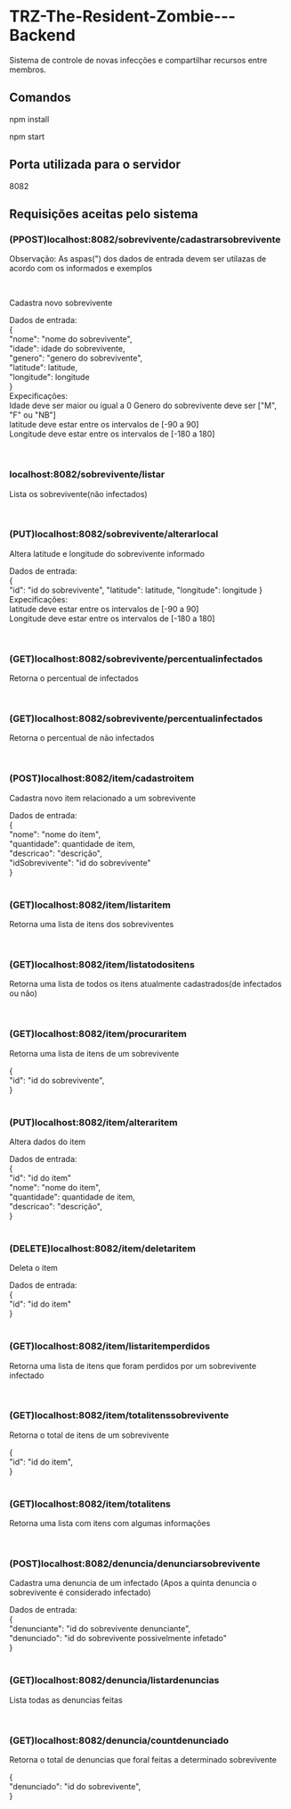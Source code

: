 # TRZ-The-Resident-Zombie---Backend
<p>Sistema de controle de novas infecções e compartilhar recursos entre membros.</p>

<h2>Comandos</h2>
<p>npm install</p>
<p>npm start</p>

<h2>Porta utilizada para o servidor</h2>
<p>8082</p>

<h2>Requisições aceitas pelo sistema</h2>

<h3>(PPOST)localhost:8082/sobrevivente/cadastrarsobrevivente</h3>
<p>Observação: As aspas(") dos dados de entrada devem ser utilazas de acordo com os informados e exemplos<p><br>
<p>Cadastra novo sobrevivente</p>
<p>Dados de entrada:<br>
{<br>
  "nome": "nome do sobrevivente",<br>
  "idade": idade do sobrevivente,<br>
  "genero": "genero do sobrevivente",<br>
  "latitude": latitude,<br>
  "longitude": longitude<br>
}<br>
Expecificações: <br>
Idade deve ser maior ou igual a 0
Genero do sobrevivente deve ser ["M", "F" ou "NB"]<br>
latitude deve estar entre os intervalos de [-90 a 90]<br>
Longitude deve estar entre os intervalos de [-180 a 180]<br>
</p>
<br>

<h3>localhost:8082/sobrevivente/listar</h3>
<p>Lista os sobrevivente(não infectados)</p>
<br>

<h3>(PUT)localhost:8082/sobrevivente/alterarlocal</h3>
<p>Altera latitude e longitude do sobrevivente informado</p>
<p>Dados de entrada:<br>
{<br>
  "id": "id do sobrevivente",
	"latitude": latitude,
  "longitude": longitude
}<br>
Expecificações: <br>
latitude deve estar entre os intervalos de [-90 a 90]<br>
Longitude deve estar entre os intervalos de [-180 a 180]<br>
</p>
<br>

<h3>(GET)localhost:8082/sobrevivente/percentualinfectados</h3>
<p>Retorna o percentual de infectados</p>
<br>

<h3>(GET)localhost:8082/sobrevivente/percentualinfectados</h3>
<p>Retorna o percentual de não infectados</p>
<br>

<h3>(POST)localhost:8082/item/cadastroitem</h3>
<p>Cadastra novo item relacionado a um sobrevivente</p>
<p>Dados de entrada:<br>
{<br>
  "nome": "nome do item",<br>
  "quantidade": quantidade de item,<br>
  "descricao": "descrição",<br>
  "idSobrevivente":  "id do sobrevivente"<br>
}<br>
<br>

<h3>(GET)localhost:8082/item/listaritem</h3>
<p>Retorna uma lista de itens dos sobreviventes</p>
<br>

<h3>(GET)localhost:8082/item/listatodositens</h3>
<p>Retorna uma lista de todos os itens atualmente cadastrados(de infectados ou não)</p>
<br>

<h3>(GET)localhost:8082/item/procuraritem</h3>
<p>Retorna uma lista de itens de um sobrevivente</p>
{<br>
  "id": "id do sobrevivente",<br>
}<br>
<br>

<h3>(PUT)localhost:8082/item/alteraritem</h3>
<p>Altera dados do item</p>
<p>Dados de entrada:<br>
{<br>
  "id": "id do item"<br>
  "nome": "nome do item",<br>
  "quantidade": quantidade de item,<br>
  "descricao": "descrição",<br>
}<br>
<br>

<h3>(DELETE)localhost:8082/item/deletaritem</h3>
<p>Deleta o item</p>
<p>Dados de entrada:<br>
{<br>
  "id": "id do item"<br>
}<br>
<br>

<h3>(GET)localhost:8082/item/listaritemperdidos</h3>
<p>Retorna uma lista de itens que foram perdidos por um sobrevivente infectado</p>
<br>

<h3>(GET)localhost:8082/item/totalitenssobrevivente</h3>
<p>Retorna o total de itens de um sobrevivente</p>
{<br>
  "id": "id do item",<br>
}<br>
<br>

<h3>(GET)localhost:8082/item/totalitens</h3>
<p>Retorna uma lista com itens com algumas informações</p>
<br>

<h3>(POST)localhost:8082/denuncia/denunciarsobrevivente</h3>
<p>Cadastra uma denuncia de um infectado (Apos a quinta denuncia o sobrevivente é considerado infectado)</p>
<p>Dados de entrada:<br>
{<br>
	"denunciante": "id do sobrevivente denunciante",<br>
	"denunciado": "id do sobrevivente possivelmente infetado"<br>
}<br>
<br>

<h3>(GET)localhost:8082/denuncia/listardenuncias</h3>
<p>Lista todas as denuncias feitas</p>
<br>

<h3>(GET)localhost:8082/denuncia/countdenunciado</h3>
<p>Retorna o total de denuncias que foral feitas a determinado sobrevivente</p>
{<br>
  "denunciado": "id do sobrevivente",<br>
}<br>
<br>
